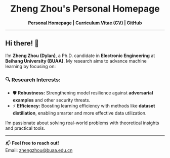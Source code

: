 <h1 align="center">
Zheng Zhou's Personal Homepage
</h1>

<p align="center">
  <strong>
    <a href="https://zhouzhengqd.github.io/">Personal Homepage</a> | 
    <a href="https://zhouzhengqd.github.io/">Curriculum Vitae (CV)</a> | 
    <a href="https://github.com/zhouzhengqd">GitHub</a>
  </strong>
</p>

---

## Hi there! 👋

I’m **Zheng Zhou (Dylan)**, a Ph.D. candidate in **Electronic Engineering** at **Beihang University (BUAA)**. My research aims to advance machine learning by focusing on:

### 🔍 Research Interests:
- 🛡️ **Robustness:** Strengthening model resilience against **adversarial examples**  and other security threats.
- ⚡ **Efficiency:** Boosting learning efficiency with methods like **dataset distillation**, enabling smarter and more effective data utilization.

I’m passionate about solving real-world problems with theoretical insights and practical tools.

---

📬 **Feel free to reach out!**  
Email: [zhengzhou@buaa.edu.cn](mailto:zhengzhou@buaa.edu.cn)
